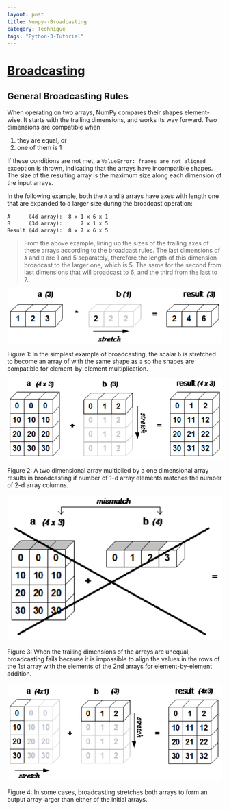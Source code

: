 ```yaml
---
layout: post
title: Numpy--Broadcasting
category: Technique
tags: "Python-3-Tutorial"
---
```


# [Broadcasting](https://docs.scipy.org/doc/numpy-1.14.0/user/basics.broadcasting.html)

## General Broadcasting Rules
When operating on two arrays, NumPy compares their shapes element-wise. It starts with the trailing dimensions, and works its way forward. Two dimensions are compatible when
1. they are equal, or
2. one of them is 1

If these conditions are not met, a `ValueError: frames are not aligned` exception is thrown, indicating that the arrays have incompatible shapes. The size of the resulting array is the maximum size along each dimension of the input arrays.

In the following example, both the `A` and `B` arrays have axes with length one that are expanded to a larger size during the broadcast operation:

```
A      (4d array):  8 x 1 x 6 x 1
B      (3d array):      7 x 1 x 5
Result (4d array):  8 x 7 x 6 x 5
```

> From the above example, lining up the sizes of the trailing axes of these arrays according to the broadcast rules. The last dimensions of `A` and `B` are 1 and 5 separately, therefore the length of this dimension broadcast to the larger one, which is 5. The same for the second from last dimensions that will broadcast to 6, and the third from the last to 7.

![Alt text](/public/img/posts/python_3_tutorial/NumpyBroadcasting/fig_1.png)

Figure 1: In the simplest example of broadcasting, the scalar `b` is stretched to become an array of with the same shape as `a` so the shapes are compatible for element-by-element multiplication.

![Alt text](/public/img/posts/python_3_tutorial/NumpyBroadcasting/fig_2.png)

Figure 2: A two dimensional array multiplied by a one dimensional array results in broadcasting if number of 1-d array elements matches the number of 2-d array columns.

![Alt text](/public/img/posts/python_3_tutorial/NumpyBroadcasting/fig_3.png)

Figure 3: When the trailing dimensions of the arrays are unequal, broadcasting fails because it is impossible to align the values in the rows of the 1st array with the elements of the 2nd arrays for element-by-element addition. 

![Alt text](/public/img/posts/python_3_tutorial/NumpyBroadcasting/fig_4.png)

Figure 4: In some cases, broadcasting stretches both arrays to form an output array larger than either of the initial arrays. 

